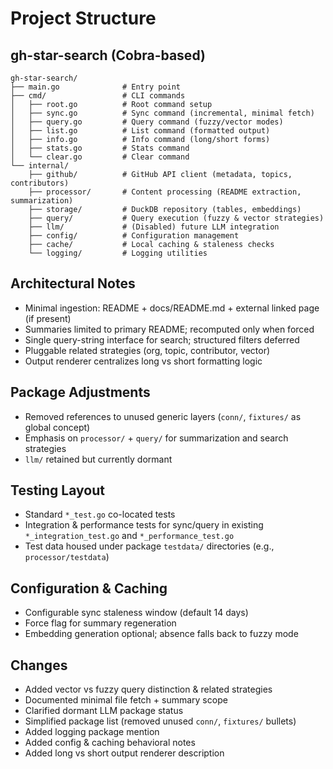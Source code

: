 # Project Structure

## gh-star-search (Cobra-based)
```
gh-star-search/
├── main.go              # Entry point
├── cmd/                 # CLI commands
│   ├── root.go          # Root command setup
│   ├── sync.go          # Sync command (incremental, minimal fetch)
│   ├── query.go         # Query command (fuzzy/vector modes)
│   ├── list.go          # List command (formatted output)
│   ├── info.go          # Info command (long/short forms)
│   ├── stats.go         # Stats command
│   └── clear.go         # Clear command
└── internal/
    ├── github/          # GitHub API client (metadata, topics, contributors)
    ├── processor/       # Content processing (README extraction, summarization)
    ├── storage/         # DuckDB repository (tables, embeddings)
    ├── query/           # Query execution (fuzzy & vector strategies)
    ├── llm/             # (Disabled) future LLM integration
    ├── config/          # Configuration management
    ├── cache/           # Local caching & staleness checks
    └── logging/         # Logging utilities
```

## Architectural Notes
- Minimal ingestion: README + docs/README.md + external linked page (if present)
- Summaries limited to primary README; recomputed only when forced
- Single query-string interface for search; structured filters deferred
- Pluggable related strategies (org, topic, contributor, vector)
- Output renderer centralizes long vs short formatting logic

## Package Adjustments
- Removed references to unused generic layers (`conn/`, `fixtures/` as global concept)
- Emphasis on `processor/` + `query/` for summarization and search strategies
- `llm/` retained but currently dormant

## Testing Layout
- Standard `*_test.go` co-located tests
- Integration & performance tests for sync/query in existing `*_integration_test.go` and `*_performance_test.go`
- Test data housed under package `testdata/` directories (e.g., `processor/testdata`)

## Configuration & Caching
- Configurable sync staleness window (default 14 days)
- Force flag for summary regeneration
- Embedding generation optional; absence falls back to fuzzy mode

## Changes
- Added vector vs fuzzy query distinction & related strategies
- Documented minimal file fetch + summary scope
- Clarified dormant LLM package status
- Simplified package list (removed unused `conn/`, `fixtures/` bullets)
- Added logging package mention
- Added config & caching behavioral notes
- Added long vs short output renderer description
